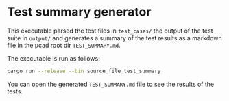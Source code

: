 # Test summary generator

This executable parsed the test files in `test_cases/` the output of the test suite in `output/` and
generates a summary of the test results as a markdown file in the µcad root dir `TEST_SUMMARY.md`.

The executable is run as follows:

```bash
cargo run --release --bin source_file_test_summary
```

You can open the generated `TEST_SUMMARY.md` file to see the results of the tests.

